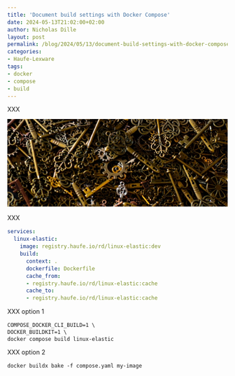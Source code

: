 ```yaml
---
title: 'Document build settings with Docker Compose'
date: 2024-05-13T21:02:00+02:00
author: Nicholas Dille
layout: post
permalink: /blog/2024/05/13/document-build-settings-with-docker-compose/
categories:
- Haufe-Lexware
tags:
- docker
- compose
- build
---
```

XXX

<img src="/media/2023/10/elena-mozhvilo-Lp9uH9s9fss-unsplash.jpg" style="object-fit: cover; object-position: center 45%; width: 100%; height: 200px;" />

<!--more-->

XXX

```yaml
services:
  linux-elastic:
    image: registry.haufe.io/rd/linux-elastic:dev
    build:
      context: .
      dockerfile: Dockerfile
      cache_from:
      - registry.haufe.io/rd/linux-elastic:cache
      cache_to:
      - registry.haufe.io/rd/linux-elastic:cache
```

XXX option 1

```shell
COMPOSE_DOCKER_CLI_BUILD=1 \
DOCKER_BUILDKIT=1 \
docker compose build linux-elastic
```

XXX option 2

```shell
docker buildx bake -f compose.yaml my-image
```
